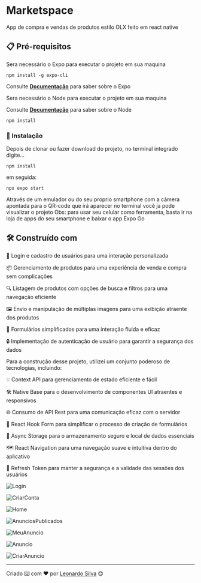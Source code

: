 # Marketspace

App de compra e vendas de produtos estilo OLX feito em react native 

## 📋 Pré-requisitos

Sera necessário o Expo para executar o projeto em sua maquina

```
npm install -g expo-cli
```

Consulte **[Documentação](https://docs.expo.dev/)** para saber sobre o Expo

Sera necessário o Node para executar o projeto em sua maquina

Consulte **[Documentação](https://nodejs.org/en)** para saber sobre o Node

```
npm install
```

### 🔧 Instalação

Depois de clonar ou fazer download do projeto, no terminal integrado digite...

```
npm install
```

em seguida:

```
npx expo start
```
Através de um emulador ou do seu proprio smartphone com a câmera apontada para o QR-code que irá aparecer no terminal 
você ja pode visualizar o projeto
Obs: para usar seu celular como ferramenta, basta ir na loja de apps do seu smartphone e baixar o app Expo Go

## 🛠️ Construído com


🔐 Login e cadastro de usuários para uma interação personalizada

📦 Gerenciamento de produtos para uma experiência de venda e compra sem complicações

🔍 Listagem de produtos com opções de busca e filtros para uma navegação eficiente

🖼 Envio e manipulação de múltiplas imagens para uma exibição atraente dos produtos

📝 Formulários simplificados para uma interação fluida e eficaz

🔒 Implementação de autenticação de usuário para garantir a segurança dos dados

Para a construção desse projeto, utilizei um conjunto poderoso de tecnologias, incluindo:

💡 Context API para gerenciamento de estado eficiente e fácil

🛠 Native Base para o desenvolvimento de componentes UI atraentes e responsivos

🌐 Consumo de API Rest para uma comunicação eficaz com o servidor

📝 React Hook Form para simplificar o processo de criação de formulários

💾 Async Storage para o armazenamento seguro e local de dados essenciais

🗺 React Navigation para uma navegação suave e intuitiva dentro do aplicativo

🔑 Refresh Token para manter a segurança e a validade das sessões dos usuários




![Login](https://github.com/leonardosilva97/Marketspace/blob/main/src/assets/imgs_app/login.PNG)

![CriarConta](https://github.com/leonardosilva97/Marketspace/blob/main/src/assets/imgs_app/Create.PNG)

![Home](https://github.com/leonardosilva97/Marketspace/blob/main/src/assets/imgs_app/home.PNG)

![AnunciosPublicados](https://github.com/leonardosilva97/Marketspace/blob/main/src/assets/imgs_app/Myad.PNG)

![MeuAnuncio](https://github.com/leonardosilva97/Marketspace/blob/main/src/assets/imgs_app/Ad.PNG)

![Anuncio](https://github.com/leonardosilva97/Marketspace/blob/main/src/assets/imgs_app/AdView.PNG)

![CriarAnuncio](https://github.com/leonardosilva97/Marketspace/blob/main/src/assets/imgs_app/createAd.PNG)



---
Criado ⌨️ com ❤️ por [Leonardo Silva](https://github.com/leonardosilva97) 😊
